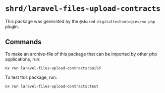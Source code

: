 # `shrd/laravel-files-upload-contracts`

This package was generated by the `@shared-digitaltechnologies/nx-php` plugin.

## Commands

To make an archive-file of this package that can be imported by other php applications, run:

```{shell}
nx run laravel-files-upload-contracts:build
```

To test this package, run:

```{shell}
nx run laravel-files-upload-contracts:test
```
